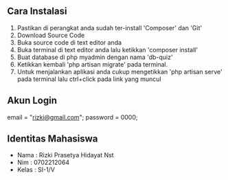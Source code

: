 
## Cara Instalasi
1. Pastikan di perangkat anda sudah ter-install 'Composer' dan 'Git'
2. Download Source Code
3. Buka source code di text editor anda
4. Buka terminal di text editor anda lalu ketikkan 'composer install'
5. Buat database di php myadmin dengan nama 'db-quiz'
6. Ketikkan kembali 'php artisan migrate' pada terminal.
7. Untuk menjalankan aplikasi anda cukup mengetikkan 'php artisan serve' pada terminal lalu ctrl+click pada link yang muncul

## Akun Login
email       = "rizki@gmail.com";
password    = 0000;

## Identitas Mahasiswa
- Nama    : Rizki Prasetya Hidayat Nst
- Nim     : 0702212064
- Kelas   : SI-1/V




